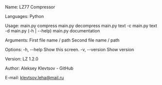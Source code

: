Name: 
    LZ77 Compressor

Languages:
    Python

Usage:
    main.py compress <name1> <name2>
    main.py decompress <name1> <name2>
    main.py text -c
    main.py text -d
    main.py (-h | --help)
    main.py documentation

Arguments:
    <num1>       First file name / path
    <num2>       Second file name / path

Options:
    -h, --help     Show this screen.
    -v, --version  Show version

Version: 
    LZ 1.2.0

Author: 
    Aleksey Klevtsov - GitHub

E-mail: 
    klevtsov.leha@mail.ru 